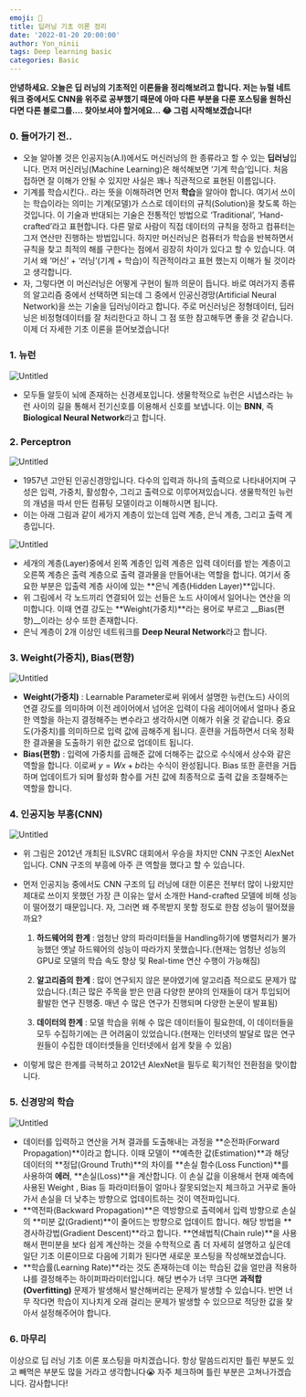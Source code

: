 ```yaml
---
emoji: 🤿
title: 딥러닝 기초 이론 정리
date: '2022-01-20 20:00:00'
author: Yon_ninii
tags: Deep learning basic
categories: Basic
---
```


**안녕하세요. 오늘은 딥 러닝의 기초적인 이론들을 정리해보려고 합니다. 저는 뉴럴 네트워크 중에서도 CNN을 위주로 공부했기 때문에 아마 다른 부분을 다룬 포스팅을 원하신다면 다른 블로그를.... 찾아보셔야 할거에요... 😂 그럼 시작해보겠습니다!**



### 0. 들어가기 전..

  - 오늘 알아볼 것은 인공지능(A.I)에서도 머신러닝의 한 종류라고 할 수 있는 **딥러닝**입니다. 먼저 머신러닝(Machine Learning)은 해석해보면 ‘기계 학습’입니다. 처음 접하면 잘 이해가 안될 수 있지만 사실은 꽤나 직관적으로 표현된 이름입니다. 
  - 기계를 학습시킨다.. 라는 뜻을 이해하려면 먼저 **학습**을 알아야 합니다. 여기서 쓰이는 학습이라는 의미는 기계(모델)가 스스로 데이터의 규칙(Solution)을 찾도록 하는 것입니다. 이 기술과 반대되는 기술은 전통적인 방법으로 ‘Traditional’, ‘Hand-crafted’라고 표현합니다. 다른 말로 사람이 직접 데이터의 규칙을 정하고 컴퓨터는 그저 연산만 진행하는 방법입니다. 하지만 머신러닝은 컴퓨터가 학습을 반복하면서 규칙을 찾고 최적의 해를 구한다는 점에서 굉장히 차이가 있다고 할 수 있습니다. 여기서 왜 ‘머신’ + ‘러닝’(기계 + 학습)이 직관적이라고 표현 했는지 이해가 될 것이라고 생각합니다. 
  - 자, 그렇다면 이 머신러닝은 어떻게 구현이 될까 의문이 듭니다. 바로 여러가지 종류의 알고리즘 중에서 선택하면 되는데 그 중에서 인공신경망(Artificial Neural Network)을 쓰는 기술을 딥러닝이라고 합니다. 주로 머신러닝은 정형데이터, 딥러닝은 비정형데이터를 잘 처리한다고 하니 그 점 또한 참고해두면 좋을 것 같습니다. 이제 더 자세한 기초 이론을 뜯어보겠습니다!





### 1. 뉴런

![Untitled](Untitled.png)

- 모두들 알듯이 뇌에 존재하는 신경세포입니다. 생물학적으로 뉴런은 시냅스라는 뉴런 사이의 길을 통해서 전기신호를 이용해서 신호를 보냅니다. 이는 **BNN**, 즉 **Biological Neural Network**라고 합니다.





### 2. Perceptron

![Untitled](Untitled1.png)

- 1957년 고안된 인공신경망입니다. 다수의 입력과 하나의 출력으로 나타내어지며 구성은 입력, 가중치, 활성함수, 그리고 출력으로 이루어져있습니다. 생물학적인 뉴런의 개념을 따서 만든 컴퓨팅 모델이라고 이해하시면 됩니다.
- 이는 아래 그림과 같이 세가지 계층이 있는데 입력 계층, 은닉 계층, 그리고 출력 계층입니다.

![Untitled](Untitled2.png)

- 세개의 계층(Layer)중에서 왼쪽 계층인 입력 계층은 입력 데이터를 받는 계층이고 오른쪽 계층은 출력 계층으로 출력 결과물을 만들어내는 역할을 합니다. 여기서 중요한 부분은 입출력 계층 사이에 있는 **은닉 계층(Hidden Layer)**입니다.
- 위 그림에서 각 노드끼리 연결되어 있는 선들은 노드 사이에서 일어나는 연산을 의미합니다. 이때 연결 강도는 **Weight(가중치)**라는 용어로 부르고 __Bias(편향)__이라는 상수 또한 존재합니다.
- 은닉 계층이 2개 이상인 네트워크를 **Deep Neural Network**라고 합니다.





### 3. Weight(가중치), Bias(편향)

![Untitled](Untitled3.png)

- **Weight(가중치)** : Learnable Parameter로써 위에서 설명한 뉴런(노드) 사이의 연결 강도를 의미하며 이전 레이어에서 넘어온 입력이 다음 레이어에서 얼마나 중요한 역할을 하는지 결정해주는 변수라고 생각하시면 이해가 쉬울 것 같습니다. 중요도(가중치)를 의미하므로 입력 값에 곱해주게 됩니다. 훈련을 거듭하면서 더욱 정확한 결과물을 도출하기 위한 값으로 업데이트 됩니다.
- **Bias(편향)** : 입력에 가중치를 곱해준 값에 더해주는 값으로 수식에서 상수와 같은 역할을 합니다. 이로써 $y = Wx + b$라는 수식이 완성됩니다. Bias 또한 훈련을 거듭하며 업데이트가 되며 활성화 함수를 거친 값에 최종적으로 출력 값을 조절해주는 역할을 합니다.





### 4. 인공지능 부흥(CNN)

![Untitled](Untitled4.png)

- 위 그림은 2012년 개최된 ILSVRC 대회에서 우승을 차지만 CNN 구조인 AlexNet입니다. CNN 구조의 부흥에 아주 큰 역할을 했다고 할 수 있습니다.
- 먼저 인공지능 중에서도 CNN 구조의 딥 러닝에 대한 이론은 전부터 많이 나왔지만 제대로 쓰이지 못했던 가장 큰 이유는 앞서 소개한 Hand-crafted 모델에 비해 성능이 떨어졌기 때문입니다. 자, 그러면 왜 주목받지 못할 정도로 한참 성능이 떨어졌을까요?

   1. **하드웨어의 한계** : 엄청난 양의 파라미터들을 Handling하기에 병렬처리가 불가능했던 옛날 하드웨어의 성능이 따라가지 못했습니다.(현재는 엄청난 성능의 GPU로 모델의 학습 속도 향상 및 Real-time 연산 수행이 가능해짐)

   2. **알고리즘의 한계** : 많이 연구되지 않은 분야였기에 알고리즘 적으로도 문제가 많았습니다.(최근 많은 주목을 받은 만큼 다양한 분야의 인재들이 대거 투입되어 활발한 연구 진행중. 매년 수 많은 연구가 진행되며 다양한 논문이 발표됨)

   3. **데이터의 한계** : 모델 학습을 위해 수 많은 데이터들이 필요한데, 이 데이터들을 모두 수집하기에는 큰 어려움이 있었습니다.(현재는 인터넷의 발달로 많은 연구원들이 수집한 데이터셋들을 인터넷에서 쉽게 찾을 수 있음)

- 이렇게 많은 한계를 극복하고 2012년 AlexNet을 필두로 획기적인 전환점을 맞이합니다.





### 5. 신경망의 학습

![Untitled](Untitled5.png)

- 데이터를 입력하고 연산을 거쳐 결과를 도출해내는 과정을 **순전파(Forward Propagation)**이라고 합니다. 이때 모델이 **예측한 값(Estimation)**과 해당 데이터의 **정답(Ground Truth)**의 차이를 **손실 함수(Loss Function)**를 사용하여 **에러**, **손실(Loss)**을 계산합니다. 이 손실 값을 이용해서 현재 예측에 사용된 Weight , Bias 등 파라미터들이 얼마나 잘못되었는지 체크하고 거꾸로 돌아가서 손실을 더 낮추는 방향으로 업데이트하는 것이 역전파입니다.
- **역전파(Backward Propagation)**은 역방향으로 출력에서 입력 방향으로  손실의 **미분 값(Gradient)**이 줄어드는 방향으로 업데이트 합니다. 해당 방법을 **경사하강법(Gradient Descent)**라고 합니다. **연쇄법칙(Chain rule)**을 사용해서 편미분을 보다 쉽게 계산하는 것을 수학적으로 좀 더 자세히 설명하고 싶은데 일단 기초 이론이므로 다음에 기회가 된다면 새로운 포스팅을 작성해보겠습니다.
- **학습률(Learning Rate)**라는 것도 존재하는데 이는 학습된 값을 얼만큼 적용하냐를 결정해주는 하이퍼파라미터입니다. 해당 변수가 너무 크다면 **과적합(Overfitting)** 문제가 발생해서 발산해버리는 문제가 발생할 수 있습니다. 반면 너무 작다면 학습이 지나치게 오래 걸리는 문제가 발생할 수 있으므로 적당한 값을 찾아서 설정해주어야 합니다.




### 6. 마무리

이상으로 딥 러닝 기초 이론 포스팅을 마치겠습니다. 항상 말씀드리지만 틀린 부분도 있고 빼먹은 부분도 많을 거라고 생각합니다😭 자주 체크하며 틀린 부분은 고쳐나가겠습니다. 감사합니다!



```toc
```